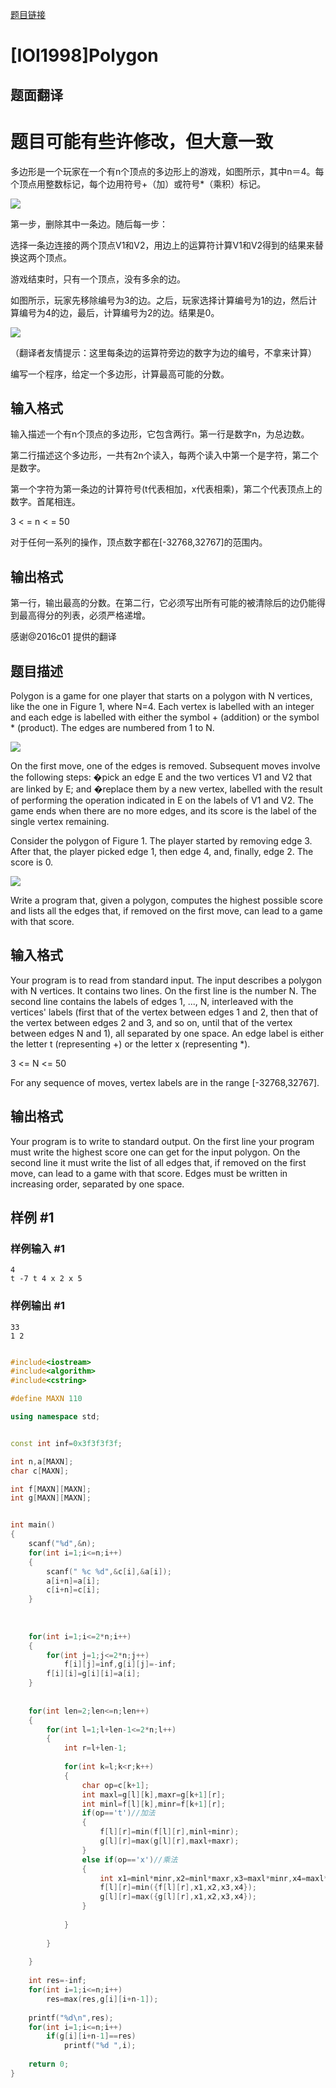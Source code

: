 
[题目链接](https://www.acwing.com/problem/content/description/285/)


# [IOI1998]Polygon

## 题面翻译

# 题目可能有些许修改，但大意一致

多边形是一个玩家在一个有n个顶点的多边形上的游戏，如图所示，其中n＝4。每个顶点用整数标记，每个边用符号+（加）或符号*（乘积）标记。

![](https://cdn.luogu.org/upload/pic/16086.png)

第一步，删除其中一条边。随后每一步： 

选择一条边连接的两个顶点V1和V2，用边上的运算符计算V1和V2得到的结果来替换这两个顶点。 

游戏结束时，只有一个顶点，没有多余的边。

如图所示，玩家先移除编号为3的边。之后，玩家选择计算编号为1的边，然后计算编号为4的边，最后，计算编号为2的边。结果是0。

![](https://cdn.luogu.org/upload/pic/16088.png)

（翻译者友情提示：这里每条边的运算符旁边的数字为边的编号，不拿来计算）

编写一个程序，给定一个多边形，计算最高可能的分数。

## 输入格式

输入描述一个有n个顶点的多边形，它包含两行。第一行是数字n，为总边数。

第二行描述这个多边形，一共有2n个读入，每两个读入中第一个是字符，第二个是数字。

第一个字符为第一条边的计算符号(t代表相加，x代表相乘)，第二个代表顶点上的数字。首尾相连。 

3 < = n < = 50

对于任何一系列的操作，顶点数字都在[-32768,32767]的范围内。

## 输出格式

第一行，输出最高的分数。在第二行，它必须写出所有可能的被清除后的边仍能得到最高得分的列表，必须严格递增。

感谢@2016c01 提供的翻译

## 题目描述

Polygon is a game for one player that starts on a polygon with N vertices, like the one in Figure 1, where N=4. Each vertex is labelled with an integer and each edge is labelled with either the symbol + (addition) or the symbol * (product). The edges are numbered from 1 to N.

![](https://cdn.luogu.com.cn/upload/pic/16086.png)

On the first move, one of the edges is removed. Subsequent moves involve the following steps: 
�pick an edge E and the two vertices V1 and V2 that are linked by E; and 
�replace them by a new vertex, labelled with the result of performing the operation indicated in E on the labels of V1 and V2. 
The game ends when there are no more edges, and its score is the label of the single vertex remaining. 

Consider the polygon of Figure 1. The player started by removing edge 3. After that, the player picked edge 1, then edge 4, and, finally, edge 2. The score is 0. 

![](https://cdn.luogu.com.cn/upload/pic/16088.png)

Write a program that, given a polygon, computes the highest possible score and lists all the edges that, if removed on the first move, can lead to a game with that score.

## 输入格式

Your program is to read from standard input. The input describes a polygon with N vertices. It contains two lines. On the first line is the number N. The second line contains the labels of edges 1, ..., N, interleaved with the vertices' labels (first that of the vertex between edges 1 and 2, then that of the vertex between edges 2 and 3, and so on, until that of the vertex between edges N and 1), all separated by one space. An edge label is either the letter t (representing +) or the letter x (representing *). 

3 <= N <= 50 


For any sequence of moves, vertex labels are in the range [-32768,32767].

## 输出格式

Your program is to write to standard output. On the first line your program must write the highest score one can get for the input polygon. On the second line it must write the list of all edges that, if removed on the first move, can lead to a game with that score. Edges must be written in increasing order, separated by one space.

## 样例 #1

### 样例输入 #1

```
4
t -7 t 4 x 2 x 5
```

### 样例输出 #1

```
33
1 2
```


```cpp

#include<iostream>
#include<algorithm>
#include<cstring>

#define MAXN 110

using namespace std;


const int inf=0x3f3f3f3f;

int n,a[MAXN];
char c[MAXN];

int f[MAXN][MAXN];
int g[MAXN][MAXN];


int main()
{
    scanf("%d",&n);
    for(int i=1;i<=n;i++)
    {
        scanf(" %c %d",&c[i],&a[i]);
        a[i+n]=a[i];
        c[i+n]=c[i];
    }
    
    
    
    for(int i=1;i<=2*n;i++)
    {
        for(int j=1;j<=2*n;j++)
            f[i][j]=inf,g[i][j]=-inf;
        f[i][i]=g[i][i]=a[i];
    }
    
    
    for(int len=2;len<=n;len++)
    {
        for(int l=1;l+len-1<=2*n;l++)
        {
            int r=l+len-1;
            
            for(int k=l;k<r;k++)
            {
                char op=c[k+1];
                int maxl=g[l][k],maxr=g[k+1][r];
                int minl=f[l][k],minr=f[k+1][r];
                if(op=='t')//加法
                {
                    f[l][r]=min(f[l][r],minl+minr);
                    g[l][r]=max(g[l][r],maxl+maxr);
                }
                else if(op=='x')//乘法
                {
                    int x1=minl*minr,x2=minl*maxr,x3=maxl*minr,x4=maxl*maxr;
                    f[l][r]=min({f[l][r],x1,x2,x3,x4});
                    g[l][r]=max({g[l][r],x1,x2,x3,x4});
                }
                
            }
            
        }
        
    }
    
    int res=-inf;
    for(int i=1;i<=n;i++)
        res=max(res,g[i][i+n-1]);
    
    printf("%d\n",res);
    for(int i=1;i<=n;i++)
        if(g[i][i+n-1]==res)
            printf("%d ",i);
    
    return 0;
}


```

